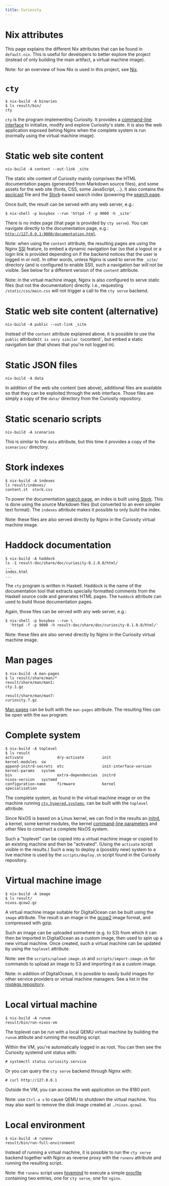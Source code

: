 ```yaml
---
title: Curiosity
---
```



# Nix attributes

This page explains the different Nix attributes that can be found in
`default.nix`. This is useful for developers to better explore the project
(instead of only building the main artifact, a virtual machine image).

Note: for an overview of how Nix is used in this project, see
[Nix](/documentation/nix).

# `cty`

```
$ nix-build -A binaries
$ ls result/bin/
cty
```

`cty` is the program implementing Curiosity. It provides a [command-line
interface](/documentation/clis) to initialize, modify and explore Curiosity's
state. It is also the web application exposed behing Nginx when the complete
system is run (normally using the virtual machine image).

# Static web site content

```
nix-build -A content --out-link _site
```

The static site content of Curiosity mainly comprises the HTML documentation
pages (generated from Markdown source files), and some assets for the web site
(fonts, CSS, some JavaScript, ...). It also contains the
[asciicast](https://asciinema.org/) file and the
[Stork](https://stork-search.net/)-based search index (powering the [search
page](/documentation/search).

Once built, the result can be served with any web server, e.g.:

```
$ nix-shell -p busybox --run 'httpd -f -p 9000 -h _site'
```

There is no index page (that page is provided by `cty serve`). You can navigate
directly to the documentation page, e.g.:
[`http://127.0.0.1:9000/documentation.html`](http://127.0.0.1:9000/documentation.html).

Note: when using the `content` attribute, the resulting pages are using the
Nginx [SSI](http://nginx.org/en/docs/http/ngx_http_ssi_module.html) feature, to
embed a dynamic navigation bar (so that a logout or a login link is provided
depending on if the backend notices that the user is logged in or not). In
other words, unless Nginx is used to serve the `_site/` directory (and is
configured to enable SSI), such a navigation bar will not be visible. See below
for a different version of the `content` attribute.

Note: in the virtual machine image, Nginx is also configured to serve static
files (but not the documentation) directly. I.e., requesting
`/static/css/main.css` will not trigger a call to the `cty serve` backend.

# Static web site content (alternative)

```
nix-build -A public --out-link _site
```

Instead of the `content` attribute explained above, it is possible to use the
`public` attribute` It is very similar to `content`, but embed a static
navigation bar (that shows that you're not logged in).

# Static JSON files

```
nix-build -A data
```

In addition of the web site content (see above), additional files are available
so that they can be exploited through the web interface. Those files are simply
a copy of the `data/` directory from the Curiosity repository.

# Static scenario scripts

```
nix-build -A scenarios
```

This is similar to the `data` attribute, but this time it provides a copy of
the `scenarios/` directory.

# Stork indexes

```
$ nix-build -A indexes
ls result/indexes/
content.st  stork.css
```

To power the documentation [search page](/documentation/search), an index is
built using [Stork](https://stork-search.net/). This is done using the source
Markdown files (but converted to an even simpler text format). The `indexes`
attribute makes it possible to only build the index.

Note: these files are also served directly by Nginx in the Curiosity virtual
machine image.

# Haddock documentation

```
$ nix-build -A haddock
ls -1 result-doc/share/doc/curiosity-0.1.0.0/html/
...
index.html
...
```

The `cty` program is written in Haskell. Haddock is the name of the
documentation tool that extracts specially formatted comments from the Haskell
source code and generates HTML pages. The `haddock` attribute can used to build
those documentation pages.

Again, those files can be served with any web server, e.g.:

```
$ nix-shell -p busybox --run \
  'httpd -f -p 9000 -h result-doc/share/doc/curiosity-0.1.0.0/html/'
```

Note: these files are also served directly by Nginx in the Curiosity virtual
machine image.

# Man pages

```
$ nix-build -A man-pages
$ ls result/share/man/*
result/share/man/man1:
cty.1.gz

result/share/man/man7:
curiosity.7.gz
```

[Man pages](/documentation/man-pages) can be built with the `man-pages`
attribute. The resulting files can be open with the `man` program.

# Complete system

```
$ nix-build -A toplevel
$ ls result
activate               dry-activate        init                    kernel-modules  sw
append-initrd-secrets  etc                 init-interface-version  kernel-params   system
bin                    extra-dependencies  initrd                  nixos-version   systemd
configuration-name     firmware            kernel                  specialisation
```

The complete system, as found in the virtual machine image or on the machine
running [`cty.hypered.systems`](https://cty.hypered.systems), can be built with the
`toplevel` attribute.

Since NixOS is based on a Linux kernel, we can find in the results an
[initrd](https://en.wikipedia.org/wiki/Initial_ramdisk), a kernel, some kernel
modules, the kernel [command-line
parameters](https://docs.kernel.org/admin-guide/kernel-parameters.html) and
other files to construct a complete NixOS system.

Such a "toplevel" can be copied into a virtual machine image or copied to an
existing machine and then be "activated". (Using the `activate` script visible
in the results.) Such a way to deploy a (possibly new) system to a live machine
is used by the `scripts/deploy.sh` script found in the Curiosity repository.

# Virtual machine image

```
$ nix-build -A image
$ ls result/
nixos.qcow2.gz
```

A virtual machine image suitable for DigitalOcean can be built using the
`image` attribute. The result is an image in the
[qcow2](https://en.wikipedia.org/wiki/Qcow) image format, and compressed with
gzip.

Such an image can be uploaded somwhere (e.g. to S3) from which it can then be
imported in DigitalOcean as a custom image, then used to spin up a new virtual
machine. Once created, such a virtual machine can be updated by using the
`toplevel` attribute.

Note: see the `scripts/upload-image.sh` and `scripts/import-image.sh` for
commands to upload an image to S3 and importing it as a custom image.

Note: in addition of DigitalOcean, it is possible to easily build images for
other service providers or virtual machine managers. See a list in the [nixpkgs
repository](https://github.com/NixOS/nixpkgs/tree/master/nixos/modules/virtualisation).

# Local virtual machine

```
$ nix-build -A runvm
result/bin/run-nixos-vm
```

The toplevel can be run with a local QEMU virtual machine by building the
`runvm` attibute and running the resulting script.

Within the VM, you're automatically logged in as root. You can then see the
Curiosity systemd unit status with:

```
# systemctl status curiosity.service
```

Or you can query the `cty serve` backend through Nginx with:

```
# curl http://127.0.0.1
```

Outside the VM, you can access the web application on the 8180 port.

Note: use `Ctrl-a x` to cause QEMU to shutdown the virtual machine. You may
also want to remove the disk image created at `./nixos.qcow2`.

# Local environment

```
$ nix-build -A runenv
result/bin/run-full-environment
```

Instead of running a virtual machine, it is possible to run the `cty serve`
backend together with Nginx as reverse proxy with the `runenv` attribute and
running the resulting script.

Note: the `runenv` script uses [hivemind](https://github.com/DarthSim/hivemind)
to execute a simple [procfile](https://devcenter.heroku.com/articles/procfile)
containing two entries, one for `cty serve`, one for `nginx`.
